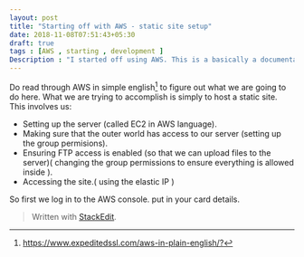 ```yaml
---
layout: post
title: "Starting off with AWS - static site setup"
date: 2018-11-08T07:51:43+05:30
draft: true
tags : [AWS , starting , development ]
Description : "I started off using AWS. This is a basically a documentation of how i set up a simple static site using EC2"
---
```

Do read through AWS in simple english[^awsSimpleLanguage] to figure out what we are going to do here. What we are trying to accomplish is simply to host a static site.
This involves us:
- Setting up the server (called EC2 in AWS language).
- Making sure that the outer world has access to our server (setting up the group permisions).
- Ensuring FTP access is enabled (so that we can upload files to the server)( changing the group permissions to ensure everything is allowed inside ).
- Accessing the site.( using the elastic IP ) 

So first we log in to the AWS console. put in your card details. 

[^awsSimpleLanguage]:<https://www.expeditedssl.com/aws-in-plain-english/?>

> Written with [StackEdit](https://stackedit.io/).
<!--stackedit_data:
eyJoaXN0b3J5IjpbLTk0MjA0MjQ5OCwtMTY3NzQ5NjEwOCwtMz
I0MjE5OTk4LDQ0NDQ1NzM0Myw1MTA5NDQwMTAsMTg4NDU1NTk2
MCw3MzA5OTgxMTZdfQ==
-->